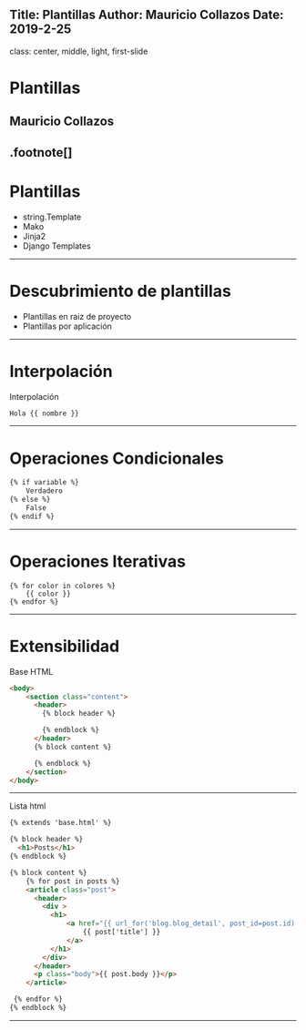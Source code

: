 Title: Plantillas
Author: Mauricio Collazos
Date: 2019-2-25
![]()
---
class: center, middle, light, first-slide
# Plantillas
## Mauricio Collazos
.footnote[]
---
# Plantillas
- string.Template
- Mako
- Jinja2
- Django Templates
---
# Descubrimiento de plantillas
- Plantillas en raiz de proyecto
- Plantillas por aplicación
---
# Interpolación

Interpolación
```html
Hola {{ nombre }}
```

---
# Operaciones Condicionales

```html
{% if variable %}
    Verdadero
{% else %}
    False
{% endif %}
```
---

# Operaciones Iterativas
```
{% for color in colores %}
    {{ color }}
{% endfor %}
```
---
# Extensibilidad
Base HTML
```html
<body>
    <section class="content">
      <header>
        {% block header %}

        {% endblock %}
      </header>
      {% block content %}

      {% endblock %}
    </section>
</body>

```

---

Lista html
```html
{% extends 'base.html' %}

{% block header %}
  <h1>Posts</h1>
{% endblock %}

{% block content %}
    {% for post in posts %}
    <article class="post">
      <header>
        <div >
          <h1>
              <a href="{{ url_for('blog.blog_detail', post_id=post.id) }}">
                  {{ post['title'] }}
              </a>
          </h1>
        </div>
      </header>
      <p class="body">{{ post.body }}</p>
    </article>

 {% endfor %}
{% endblock %}
```

---
